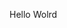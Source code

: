 Hello Wolrd




































































































































































































































































































































































































































































